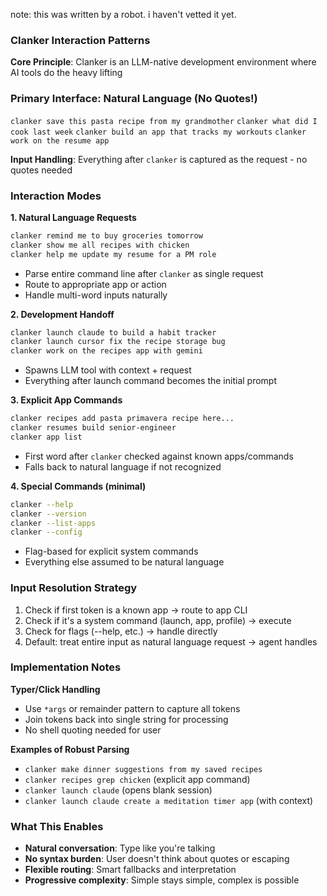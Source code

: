 note: this was written by a robot. i haven't vetted it yet.

### Clanker Interaction Patterns

**Core Principle**: Clanker is an LLM-native development environment where AI tools do the heavy lifting

### Primary Interface: Natural Language (No Quotes!)

`clanker save this pasta recipe from my grandmother`
`clanker what did I cook last week`
`clanker build an app that tracks my workouts`
`clanker work on the resume app`

**Input Handling**: Everything after `clanker` is captured as the request - no quotes needed

### Interaction Modes

**1. Natural Language Requests**
```bash
clanker remind me to buy groceries tomorrow
clanker show me all recipes with chicken
clanker help me update my resume for a PM role
```
- Parse entire command line after `clanker` as single request
- Route to appropriate app or action
- Handle multi-word inputs naturally

**2. Development Handoff**
```bash
clanker launch claude to build a habit tracker
clanker launch cursor fix the recipe storage bug
clanker work on the recipes app with gemini
```
- Spawns LLM tool with context + request
- Everything after launch command becomes the initial prompt

**3. Explicit App Commands**
```bash
clanker recipes add pasta primavera recipe here...
clanker resumes build senior-engineer
clanker app list
```
- First word after `clanker` checked against known apps/commands
- Falls back to natural language if not recognized

**4. Special Commands (minimal)**
```bash
clanker --help
clanker --version
clanker --list-apps
clanker --config
```
- Flag-based for explicit system commands
- Everything else assumed to be natural language

### Input Resolution Strategy

1. Check if first token is a known app → route to app CLI
2. Check if it's a system command (launch, app, profile) → execute
3. Check for flags (--help, etc.) → handle directly  
4. Default: treat entire input as natural language request → agent handles

### Implementation Notes

**Typer/Click Handling**
- Use `*args` or remainder pattern to capture all tokens
- Join tokens back into single string for processing
- No shell quoting needed for user

**Examples of Robust Parsing**
- `clanker make dinner suggestions from my saved recipes`
- `clanker recipes grep chicken` (explicit app command)
- `clanker launch claude` (opens blank session)
- `clanker launch claude create a meditation timer app` (with context)

### What This Enables

- **Natural conversation**: Type like you're talking
- **No syntax burden**: User doesn't think about quotes or escaping
- **Flexible routing**: Smart fallbacks and interpretation
- **Progressive complexity**: Simple stays simple, complex is possible